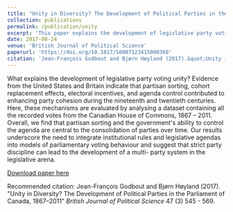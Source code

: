 ```yaml
---
title: "Unity in Diversity? The Development of Political Parties in the Parliament of Canada, 1867 - 2011"
collection: publications
permalink: /publication/unity
excerpt: 'This paper explains the development of legislative party voting unity in the Parliament of Canada.'
date: 2017-08-24
venue: 'British Journal of Political Science'
paperurl: 'https://doi.org/10.1017/S0007123415000368'
citation: 'Jean-François Godbout and Bjørn Høyland (2017).&quot;Unity in Diversity? The Development of Political Parties in the Parliament of Canada, 1867–2011.&quot;<i> British Journal of Political Science</i>  47 (3) 545 - 569.'
---
```

What explains the development of legislative party voting unity? Evidence from the 
United States and Britain indicate that partisan sorting, cohort replacement effects, electoral 
incentives, and agenda control contributed to enhancing party cohesion during the 
nineteenth and twentieth centuries. Here, these mechanisms are evaluated by analysing a 
dataset containing all the recorded votes from the Canadian House of Commons, 1867 – 2011. Overall, we find that partisan sorting and the government's ability to control the 
agenda are central to the consolidation of parties over time. Our results underscore the need 
to integrate institutional rules and legislative agendas into models of parliamentary voting 
behaviour and suggest that strict party discipline can lead to the development of a multi-
party system in the legislative arena.

[Download paper here](https://www.cambridge.org/core/journals/british-journal-of-political-science/article/unity-in-diversity-the-development-of-political-parties-in-the-parliament-of-canada-18672011/73077F6CAC98417255FAF7DD62DD9FA6/share/cef4009c0d0ba20a72fa0d4c0fab2b3985300f61)

Recommended citation: Jean-François Godbout and Bjørn Høyland (2017). "Unity in Diversity? The Development of Political Parties in the Parliament of Canada, 1867–2011" <i>British Journal of
Political Science</i> 47 (3) 545 - 569.
